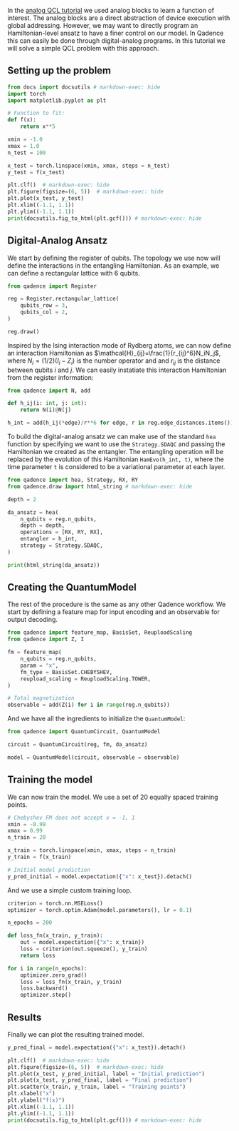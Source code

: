 In the [analog QCL tutorial](analog-blocks-qcl.md) we used analog blocks to learn a function of interest. The analog blocks are a direct abstraction of device execution with global addressing. However, we may want to directly program an Hamiltonian-level ansatz to have a finer control on our model. In Qadence this can easily be done through digital-analog programs. In this tutorial we will solve a simple QCL problem with this approach.

## Setting up the problem

```python exec="on" source="material-block" html="1" session="da-qcl"
from docs import docsutils # markdown-exec: hide
import torch
import matplotlib.pyplot as plt

# Function to fit:
def f(x):
    return x**5

xmin = -1.0
xmax = 1.0
n_test = 100

x_test = torch.linspace(xmin, xmax, steps = n_test)
y_test = f(x_test)

plt.clf()  # markdown-exec: hide
plt.figure(figsize=(6, 5))  # markdown-exec: hide
plt.plot(x_test, y_test)
plt.xlim((-1.1, 1.1))
plt.ylim((-1.1, 1.1))
print(docsutils.fig_to_html(plt.gcf())) # markdown-exec: hide
```

## Digital-Analog Ansatz

We start by defining the register of qubits. The topology we use now will define the interactions in the entangling Hamiltonian. As an example, we can define a rectangular lattice with 6 qubits.

```python exec="on" source="material-block" session="da-qcl"
from qadence import Register

reg = Register.rectangular_lattice(
    qubits_row = 3,
    qubits_col = 2,
)

reg.draw()
```

Inspired by the Ising interaction mode of Rydberg atoms, we can now define an interaction Hamiltonian as $\mathcal{H}_{ij}=\frac{1}{r_{ij}^6}N_iN_j$, where $N_i=(1/2)(I_i-Z_i)$ is the number operator and and $r_{ij}$ is the distance between qubits $i$ and $j$. We can easily instatiate this interaction Hamiltonian from the register information:

```python exec="on" source="material-block" session="da-qcl"
from qadence import N, add

def h_ij(i: int, j: int):
    return N(i)@N(j)

h_int = add(h_ij(*edge)/r**6 for edge, r in reg.edge_distances.items())
```

To build the digital-analog ansatz we can make use of the standard `hea` function by specifying we want to use the `Strategy.SDAQC` and passing the Hamiltonian we created as the entangler. The entangling operation will be replaced by the evolution of this Hamiltonian `HamEvo(h_int, t)`, where the time parameter `t` is considered to be a variational parameter at each layer.

```python exec="on" source="material-block" html=1 session="da-qcl"
from qadence import hea, Strategy, RX, RY
from qadence.draw import html_string # markdown-exec: hide

depth = 2

da_ansatz = hea(
    n_qubits = reg.n_qubits,
    depth = depth,
    operations = [RX, RY, RX],
    entangler = h_int,
    strategy = Strategy.SDAQC,
)

print(html_string(da_ansatz))
```

## Creating the QuantumModel

The rest of the procedure is the same as any other Qadence workflow. We start by defining a feature map for input encoding and an observable for output decoding.

```python exec="on" source="material-block" session="da-qcl"
from qadence import feature_map, BasisSet, ReuploadScaling
from qadence import Z, I

fm = feature_map(
    n_qubits = reg.n_qubits,
    param = "x",
    fm_type = BasisSet.CHEBYSHEV,
    reupload_scaling = ReuploadScaling.TOWER,
)

# Total magnetization
observable = add(Z(i) for i in range(reg.n_qubits))
```

And we have all the ingredients to initialize the `QuantumModel`:

```python exec="on" source="material-block" session="da-qcl"
from qadence import QuantumCircuit, QuantumModel

circuit = QuantumCircuit(reg, fm, da_ansatz)

model = QuantumModel(circuit, observable = observable)
```

## Training the model

We can now train the model. We use a set of 20 equally spaced training points.

```python exec="on" source="material-block" session="da-qcl"
# Chebyshev FM does not accept x = -1, 1
xmin = -0.99
xmax = 0.99
n_train = 20

x_train = torch.linspace(xmin, xmax, steps = n_train)
y_train = f(x_train)

# Initial model prediction
y_pred_initial = model.expectation({"x": x_test}).detach()
```

And we use a simple custom training loop.

```python exec="on" source="material-block" session="da-qcl"
criterion = torch.nn.MSELoss()
optimizer = torch.optim.Adam(model.parameters(), lr = 0.1)

n_epochs = 200

def loss_fn(x_train, y_train):
    out = model.expectation({"x": x_train})
    loss = criterion(out.squeeze(), y_train)
    return loss

for i in range(n_epochs):
    optimizer.zero_grad()
    loss = loss_fn(x_train, y_train)
    loss.backward()
    optimizer.step()
```

## Results

Finally we can plot the resulting trained model.

```python exec="on" source="material-block" html="1" session="da-qcl"
y_pred_final = model.expectation({"x": x_test}).detach()

plt.clf()  # markdown-exec: hide
plt.figure(figsize=(6, 5))  # markdown-exec: hide
plt.plot(x_test, y_pred_initial, label = "Initial prediction")
plt.plot(x_test, y_pred_final, label = "Final prediction")
plt.scatter(x_train, y_train, label = "Training points")
plt.xlabel("x")
plt.ylabel("f(x)")
plt.xlim((-1.1, 1.1))
plt.ylim((-1.1, 1.1))
print(docsutils.fig_to_html(plt.gcf())) # markdown-exec: hide
```
